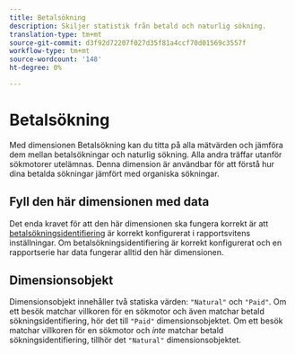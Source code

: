 ```yaml
---
title: Betalsökning
description: Skiljer statistik från betald och naturlig sökning.
translation-type: tm+mt
source-git-commit: d3f92d72207f027d35f81a4ccf70d01569c3557f
workflow-type: tm+mt
source-wordcount: '148'
ht-degree: 0%

---
```



# Betalsökning

Med dimensionen Betalsökning kan du titta på alla mätvärden och jämföra dem mellan betalsökningar och naturlig sökning. Alla andra träffar utanför sökmotorer utelämnas. Denna dimension är användbar för att förstå hur dina betalda sökningar jämfört med organiska sökningar.

## Fyll den här dimensionen med data

Det enda kravet för att den här dimensionen ska fungera korrekt är att [betalsökningsidentifiering](/help/admin/admin/paid-search-detection/paid-search-detection.md) är korrekt konfigurerat i rapportsvitens inställningar. Om betalsökningsidentifiering är korrekt konfigurerat och en rapportserie har data fungerar alltid den här dimensionen.

## Dimensionsobjekt

Dimensionsobjekt innehåller två statiska värden: `"Natural"` och `"Paid"`. Om ett besök matchar villkoren för en sökmotor och även matchar betald sökningsidentifiering, hör det till `"Paid"` dimensionsobjektet. Om ett besök matchar villkoren för en sökmotor och *inte* matchar betald sökningsidentifiering, tillhör det `"Natural"` dimensionsobjektet.
